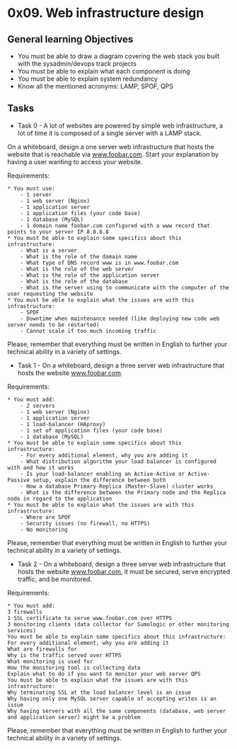 # 0x09. Web infrastructure design

## General learning Objectives

* You must be able to draw a diagram covering the web stack you built with the sysadmin/devops track projects
* You must be able to explain what each component is doing
* You must be able to explain system redundancy
* Know all the mentioned acronyms: LAMP, SPOF, QPS

## Tasks 

* Task 0 - A lot of websites are powered by simple web infrastructure, a lot of time it is composed of a single server with a LAMP stack.

On a whiteboard, design a one server web infrastructure that hosts the website that is reachable via www.foobar.com. Start your explanation by having a user wanting to access your website.

Requirements:

    * You must use:
        - 1 server
        - 1 web server (Nginx)
        - 1 application server
        - 1 application files (your code base)
        - 1 database (MySQL)
        - 1 domain name foobar.com configured with a www record that points to your server IP 8.8.8.8
    * You must be able to explain some specifics about this infrastructure:
        - What is a server
        - What is the role of the domain name
        - What type of DNS record www is in www.foobar.com
        - What is the role of the web server
        - What is the role of the application server
        - What is the role of the database
        - What is the server using to communicate with the computer of the user requesting the website
    * You must be able to explain what the issues are with this infrastructure:
        - SPOF
        - Downtime when maintenance needed (like deploying new code web server needs to be restarted)
        - Cannot scale if too much incoming traffic
Please, remember that everything must be written in English to further your technical ability in a variety of settings.

* Task 1 - On a whiteboard, design a three server web infrastructure that hosts the website www.foobar.com.

Requirements:

    * You must add:
        - 2 servers
        - 1 web server (Nginx)
        - 1 application server
        - 1 load-balancer (HAproxy)
        - 1 set of application files (your code base)
        - 1 database (MySQL)
    * You must be able to explain some specifics about this infrastructure:
        - For every additional element, why you are adding it
        - What distribution algorithm your load balancer is configured with and how it works
        - Is your load-balancer enabling an Active-Active or Active-Passive setup, explain the difference between both
        - How a database Primary-Replica (Master-Slave) cluster works
        - What is the difference between the Primary node and the Replica node in regard to the application
    * You must be able to explain what the issues are with this infrastructure:
        - Where are SPOF
        - Security issues (no firewall, no HTTPS)
        - No monitoring
Please, remember that everything must be written in English to further your technical ability in a variety of settings.

* Task 2 - On a whiteboard, design a three server web infrastructure that hosts the website www.foobar.com, it must be secured, serve encrypted traffic, and be monitored.

Requirements:

    * You must add:
    3 firewalls
    1 SSL certificate to serve www.foobar.com over HTTPS
    3 monitoring clients (data collector for Sumologic or other monitoring services)
    You must be able to explain some specifics about this infrastructure:
    For every additional element, why you are adding it
    What are firewalls for
    Why is the traffic served over HTTPS
    What monitoring is used for
    How the monitoring tool is collecting data
    Explain what to do if you want to monitor your web server QPS
    You must be able to explain what the issues are with this infrastructure:
    Why terminating SSL at the load balancer level is an issue
    Why having only one MySQL server capable of accepting writes is an issue
    Why having servers with all the same components (database, web server and application server) might be a problem
Please, remember that everything must be written in English to further your technical ability in a variety of settings.
